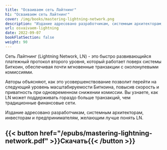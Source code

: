 ```yaml
---
title: "Осваиваем сеть Лайтнинг"
h1: "Осваиваем сеть Лайтнинг"
cover: /img/books/mastering-lightning-network.png
description: "Издание адресовано разработчикам, системным архитекторам, инвесторам и предпринимателям, желающим лучше понять сеть Лайтнинг."
url: osvaivaem-lightning
date: 2022-09-07
bookFlatSection: false
weight: 90
---
```


Cеть Лайтнинг (Lightning Network, LN) - это быстро развивающийся платежный протокол второго уровня, который работает поверх системы Биткоин, обеспечивая почти мгновенные транзакции с околонулевыми комиссиями.

Авторы объясняют, как это усовершенствование позволит перейти на следующий уровень масштабируемости Биткоина, повысив скорость и приватность при одновременном снижении комиссии. Вы узнаете, как LN может поддерживать гораздо больше транзакций, чем традиционные финансовые сети.

Издание адресовано разработчикам, системным архитекторам, инвесторам и предпринимателям, желающим лучше понять LN.

{{< button href="/epubs/mastering-lightning-network.pdf" >}}Скачать{{< /button >}}
--- 